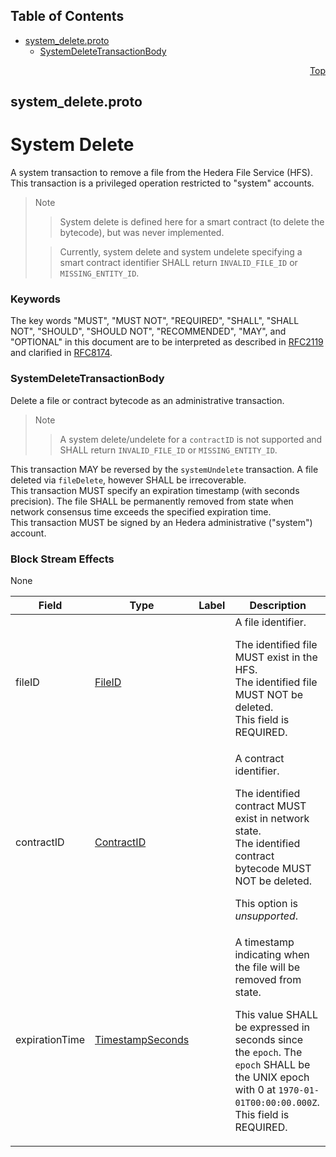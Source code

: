 ## Table of Contents

- [system_delete.proto](#system_delete-proto)
    - [SystemDeleteTransactionBody](#proto-SystemDeleteTransactionBody)
  



<a name="system_delete-proto"></a>
<p align="right"><a href="#top">Top</a></p>

## system_delete.proto
# System Delete
A system transaction to remove a file from the Hedera File
Service (HFS).<br/>
This transaction is a privileged operation restricted to "system"
accounts.

> Note
>> System delete is defined here for a smart contract (to delete
>> the bytecode), but was never implemented.
>
>> Currently, system delete and system undelete specifying a smart
>> contract identifier SHALL return `INVALID_FILE_ID`
>> or `MISSING_ENTITY_ID`.

### Keywords
The key words "MUST", "MUST NOT", "REQUIRED", "SHALL", "SHALL NOT",
"SHOULD", "SHOULD NOT", "RECOMMENDED", "MAY", and "OPTIONAL" in this
document are to be interpreted as described in
[RFC2119](https://www.ietf.org/rfc/rfc2119) and clarified in
[RFC8174](https://www.ietf.org/rfc/rfc8174).


<a name="proto-SystemDeleteTransactionBody"></a>

### SystemDeleteTransactionBody
Delete a file or contract bytecode as an administrative transaction.

> Note
>> A system delete/undelete for a `contractID` is not supported and
>> SHALL return `INVALID_FILE_ID` or `MISSING_ENTITY_ID`.

This transaction MAY be reversed by the `systemUndelete` transaction.
A file deleted via `fileDelete`, however SHALL be irrecoverable.<br/>
This transaction MUST specify an expiration timestamp (with seconds
precision). The file SHALL be permanently removed from state when
network consensus time exceeds the specified expiration time.<br/>
This transaction MUST be signed by an Hedera administrative ("system")
account.

### Block Stream Effects
None


| Field | Type | Label | Description |
| ----- | ---- | ----- | ----------- |
| fileID | [FileID](#proto-FileID) |  | A file identifier. <p> The identified file MUST exist in the HFS.<br/> The identified file MUST NOT be deleted.<br/> This field is REQUIRED. |
| contractID | [ContractID](#proto-ContractID) |  | A contract identifier. <p> The identified contract MUST exist in network state.<br/> The identified contract bytecode MUST NOT be deleted.<br/> <p> This option is _unsupported_. |
| expirationTime | [TimestampSeconds](#proto-TimestampSeconds) |  | A timestamp indicating when the file will be removed from state. <p> This value SHALL be expressed in seconds since the `epoch`. The `epoch` SHALL be the UNIX epoch with 0 at `1970-01-01T00:00:00.000Z`.<br/> This field is REQUIRED. |





 <!-- end messages -->

 <!-- end enums -->

 <!-- end HasExtensions -->

 <!-- end services -->



